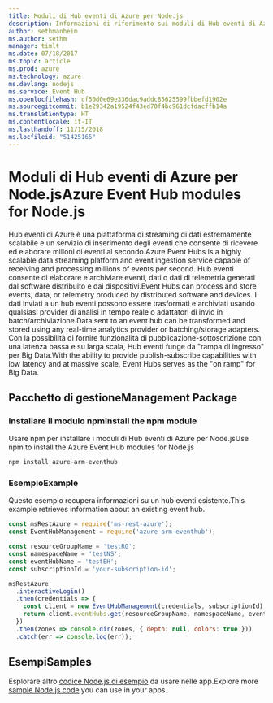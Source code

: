 ```yaml
---
title: Moduli di Hub eventi di Azure per Node.js
description: Informazioni di riferimento sui moduli di Hub eventi di Azure per Node.js
author: sethmanheim
ms.author: sethm
manager: timlt
ms.date: 07/18/2017
ms.topic: article
ms.prod: azure
ms.technology: azure
ms.devlang: nodejs
ms.service: Event Hub
ms.openlocfilehash: cf50d0e69e336dac9addc85625599fbbefd1902e
ms.sourcegitcommit: b1e29342a19524f43ed70f4bc961dcfdacffb14a
ms.translationtype: HT
ms.contentlocale: it-IT
ms.lasthandoff: 11/15/2018
ms.locfileid: "51425165"
---
```

# <a name="azure-event-hub-modules-for-nodejs"></a><span data-ttu-id="03f82-103">Moduli di Hub eventi di Azure per Node.js</span><span class="sxs-lookup"><span data-stu-id="03f82-103">Azure Event Hub modules for Node.js</span></span>

<span data-ttu-id="03f82-104">Hub eventi di Azure è una piattaforma di streaming di dati estremamente scalabile e un servizio di inserimento degli eventi che consente di ricevere ed elaborare milioni di eventi al secondo.</span><span class="sxs-lookup"><span data-stu-id="03f82-104">Azure Event Hubs is a highly scalable data streaming platform and event ingestion service capable of receiving and processing millions of events per second.</span></span> <span data-ttu-id="03f82-105">Hub eventi consente di elaborare e archiviare eventi, dati o dati di telemetria generati dal software distribuito e dai dispositivi.</span><span class="sxs-lookup"><span data-stu-id="03f82-105">Event Hubs can process and store events, data, or telemetry produced by distributed software and devices.</span></span> <span data-ttu-id="03f82-106">I dati inviati a un hub eventi possono essere trasformati e archiviati usando qualsiasi provider di analisi in tempo reale o adattatori di invio in batch/archiviazione.</span><span class="sxs-lookup"><span data-stu-id="03f82-106">Data sent to an event hub can be transformed and stored using any real-time analytics provider or batching/storage adapters.</span></span> <span data-ttu-id="03f82-107">Con la possibilità di fornire funzionalità di pubblicazione-sottoscrizione con una latenza bassa e su larga scala, Hub eventi funge da "rampa di ingresso" per Big Data.</span><span class="sxs-lookup"><span data-stu-id="03f82-107">With the ability to provide publish-subscribe capabilities with low latency and at massive scale, Event Hubs serves as the "on ramp" for Big Data.</span></span>

## <a name="management-package"></a><span data-ttu-id="03f82-108">Pacchetto di gestione</span><span class="sxs-lookup"><span data-stu-id="03f82-108">Management Package</span></span>

### <a name="install-the-npm-module"></a><span data-ttu-id="03f82-109">Installare il modulo npm</span><span class="sxs-lookup"><span data-stu-id="03f82-109">Install the npm module</span></span> 

<span data-ttu-id="03f82-110">Usare npm per installare i moduli di Hub eventi di Azure per Node.js</span><span class="sxs-lookup"><span data-stu-id="03f82-110">Use npm to install the Azure Event Hub modules for Node.js</span></span>

```bash
npm install azure-arm-eventhub
```

### <a name="example"></a><span data-ttu-id="03f82-111">Esempio</span><span class="sxs-lookup"><span data-stu-id="03f82-111">Example</span></span>

<span data-ttu-id="03f82-112">Questo esempio recupera informazioni su un hub eventi esistente.</span><span class="sxs-lookup"><span data-stu-id="03f82-112">This example retrieves information about an existing event hub.</span></span>

```javascript
const msRestAzure = require('ms-rest-azure');
const EventHubManagement = require('azure-arm-eventhub');

const resourceGroupName = 'testRG';
const namespaceName = 'testNS';
const eventHubName = 'testEH';
const subscriptionId = 'your-subscription-id';

msRestAzure
  .interactiveLogin()
  .then(credentials => {
    const client = new EventHubManagement(credentials, subscriptionId);
    return client.eventHubs.get(resourceGroupName, namespaceName, eventHubName);
  })
  .then(zones => console.dir(zones, { depth: null, colors: true }))
  .catch(err => console.log(err));
```

## <a name="samples"></a><span data-ttu-id="03f82-113">Esempi</span><span class="sxs-lookup"><span data-stu-id="03f82-113">Samples</span></span>

<span data-ttu-id="03f82-114">Esplorare altro [codice Node.js di esempio](https://azure.microsoft.com/resources/samples/?platform=nodejs) da usare nelle app.</span><span class="sxs-lookup"><span data-stu-id="03f82-114">Explore more [sample Node.js code](https://azure.microsoft.com/resources/samples/?platform=nodejs) you can use in your apps.</span></span>
